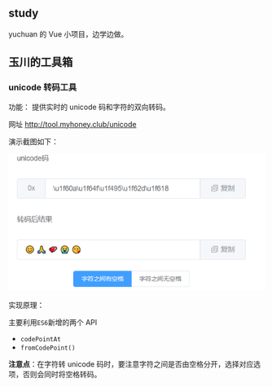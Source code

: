 ## study

yuchuan 的 Vue 小项目，边学边做。

## 玉川的工具箱

### unicode 转码工具

功能： 提供实时的 unicode 码和字符的双向转码。

网址 <http://tool.myhoney.club/unicode>

演示截图如下：

![unicodeTool](./img/unicode1.png)

实现原理：

主要利用`ES6`新增的两个 API

- `codePointAt`
- `fromCodePoint()`

**注意点**：在字符转 unicode 码时，要注意字符之间是否由空格分开，选择对应选项，否则会同时将空格转码。
